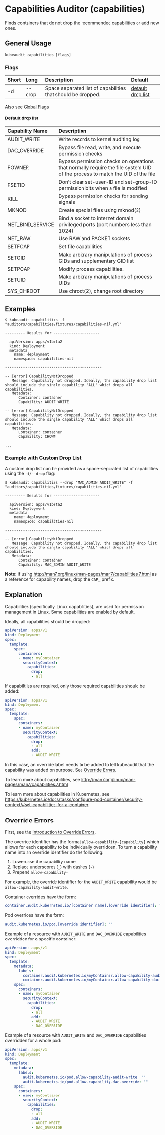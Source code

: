 # Capabilities Auditor (capabilities)

Finds containers that do not drop the recommended capabilities or add new ones.

## General Usage

```
kubeaudit capabilities [flags]
```

### Flags

| Short   | Long      | Description                                                          | Default                                  |
| :------ | :-------- | :------------------------------------------------------------------- | :--------------------------------------- |
| -d      | --drop    | Space separated list of capabilities that should be dropped.         | [default drop list](#default-drop-list)  |

Also see [Global Flags](/README.md#global-flags)

#### Default drop list

| Capability Name  | Description                                                                              |
| :--------------- | :--------------------------------------------------------------------------------------- |
| AUDIT_WRITE      | Write records to kernel auditing log                                                     |
| DAC_OVERRIDE     | Bypass file read, write, and execute permission checks                                   |
| FOWNER           | Bypass permission checks on operations that normally require the file system UID of the process to match the UID of the file |
| FSETID           | Don’t clear set-user-ID and set-group-ID permission bits when a file is modified         |
| KILL             | Bypass permission checks for sending signals                                             |
| MKNOD             |  Create special files using mknod(2)                                                    |
| NET_BIND_SERVICE  |  Bind a socket to internet domain privileged ports (port numbers less than 1024)        |
| NET_RAW           |  Use RAW and PACKET sockets                                                             |
| SETFCAP           |  Set file capabilities                                                                  |
| SETGID            |  Make arbitrary manipulations of process GIDs and supplementary GID list                |
| SETPCAP           |  Modify process capabilities.                                                           |
| SETUID            |  Make arbitrary manipulations of process UIDs                                           |
| SYS_CHROOT        |  Use chroot(2), change root directory                                                   |

## Examples

```
$ kubeaudit capabilities -f "auditors/capabilities/fixtures/capabilities-nil.yml"

--------- Results for ---------------------

  apiVersion: apps/v1beta2
  kind: Deployment
  metadata:
    name: deployment
    namespace: capabilities-nil

--------------------------------------------

-- [error] CapabilityNotDropped
   Message: Capability not dropped. Ideally, the capability drop list should include the single capability 'ALL' which drops all capabilities.
   Metadata:
      Container: container
      Capability: AUDIT_WRITE

-- [error] CapabilityNotDropped
   Message: Capability not dropped. Ideally, the capability drop list should include the single capability 'ALL' which drops all capabilities.
   Metadata:
      Container: container
      Capability: CHOWN

...
```

### Example with Custom Drop List

A custom drop list can be provided as a space-separated list of capabilities using the `-d/--drop` flag:

```
$ kubeaudit capabilities --drop "MAC_ADMIN AUDIT_WRITE" -f "auditors/capabilities/fixtures/capabilities-nil.yml"

--------- Results for ---------------------

  apiVersion: apps/v1beta2
  kind: Deployment
  metadata:
    name: deployment
    namespace: capabilities-nil

--------------------------------------------

-- [error] CapabilityNotDropped
   Message: Capability not dropped. Ideally, the capability drop list should include the single capability 'ALL' which drops all capabilities.
   Metadata:
      Container: container
      Capability: MAC_ADMIN AUDIT_WRITE
```

**Note**: if using http://man7.org/linux/man-pages/man7/capabilities.7.html as a reference for capability names, drop the `CAP_` prefix.

## Explanation

Capabilities (specifically, Linux capabilities), are used for permission management in Linux. Some capabilities are enabled by default.

Ideally, all capabilities should be dropped:
```yaml
apiVersion: apps/v1
kind: Deployment
spec:
  template:
    spec:
      containers:
      - name: myContainer
        securityContext:
          capabilities:
            drop:
            - all
```

If capabiltiies are required, only those required capabilities should be added:
```yaml
apiVersion: apps/v1
kind: Deployment
spec:
  template:
    spec:
      containers:
      - name: myContainer
        securityContext:
          capabilities:
            drop:
            - all
            add:
            - AUDIT_WRITE
```

In this case, an override label needs to be added to tell kubeaudit that the capability was added on purpose. See [Override Errors](#override-errors).

To learn more about capabilities, see http://man7.org/linux/man-pages/man7/capabilities.7.html

To learn more about capabilities in Kubernetes, see https://kubernetes.io/docs/tasks/configure-pod-container/security-context/#set-capabilities-for-a-container


## Override Errors

First, see the [Introduction to Override Errors](/README.md#override-errors).

The override identifier has the format `allow-capability-[capability]` which allows for each capability to be individually overridden. To turn a capability name into an override identifier do the following:
1. Lowercase the capability name
1. Replace underscores (`_`) with dashes (`-`)
1. Prepend `allow-capability-`

For example, the override identifier for the `AUDIT_WRITE` capability would be `allow-capability-audit-write`.

Container overrides have the form:
```yaml
container.audit.kubernetes.io/[container name].[override identifier]: ""
```

Pod overrides have the form:
```yaml
audit.kubernetes.io/pod.[override identifier]: ""
```

Example of a resource with `AUDIT_WRITE` and `DAC_OVERRIDE` capabilities overridden for a specific container:
```yaml
apiVersion: apps/v1
kind: Deployment
spec:
  template:
    metadata:
      labels:
        container.audit.kubernetes.io/myContainer.allow-capability-audit-write: ""
        container.audit.kubernetes.io/myContainer.allow-capability-dac-override: ""
    spec:
      containers:
      - name: myContainer
        securityContext:
          capabilities:
            drop:
            - all
            add:
            - AUDIT_WRITE
            - DAC_OVERRIDE
```

Example of a resource with `AUDIT_WRITE` and `DAC_OVERRIDE` capabilities overridden for a whole pod:
```yaml
apiVersion: apps/v1
kind: Deployment
spec:
  template:
    metadata:
      labels:
        audit.kubernetes.io/pod.allow-capability-audit-write: ""
        audit.kubernetes.io/pod.allow-capability-dac-override: ""
    spec:
      containers:
      - name: myContainer
        securityContext:
          capabilities:
            drop:
            - all
            add:
            - AUDIT_WRITE
            - DAC_OVERRIDE
```
